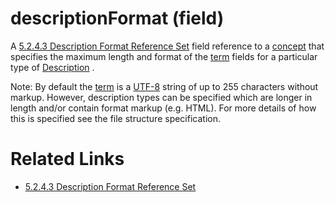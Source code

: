 # descriptionFormat (field)

A [5.2.4.3 Description Format Reference Set](5.2.4.3-Description-Format-Reference-Set_28739380.html) field reference to a [concept](https://confluence.ihtsdotools.org/display/DOCGLOSS/concept "Glossary link: concept") that specifies the maximum length and format of the [term](https://confluence.ihtsdotools.org/display/DOCGLOSS/term "Glossary link: term") fields for a particular type of [Description](https://confluence.ihtsdotools.org/display/DOCGLOSS/Description "Glossary link: Description") . 

Note: By default the [term](https://confluence.ihtsdotools.org/display/DOCGLOSS/term "Glossary link: term") is a [UTF-8](https://confluence.ihtsdotools.org/display/DOCGLOSS/UTF-8 "Glossary link: UTF-8") string of up to 255 characters without markup. However, description types can be specified which are longer in length and/or contain format markup (e.g. HTML). For more details of how this is specified see the file structure specification. 

# Related Links

  * [5.2.4.3 Description Format Reference Set](5.2.4.3-Description-Format-Reference-Set_28739380.html)

